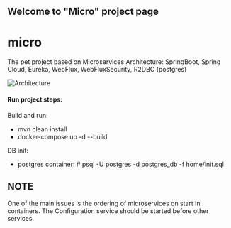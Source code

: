 ## Welcome to "Micro" project page

# micro
The pet project based on Microservices Architecture: SpringBoot, Spring Cloud, Eureka, WebFlux, WebFluxSecurity, R2DBC (postgres) 

![Architecture](https://user-images.githubusercontent.com/1906125/161749570-f762087a-dd22-4c7e-8dbe-1832ae99e529.png)

#### Run project steps:

Build and run:
- mvn clean install
- docker-compose up -d --build

DB init:
- postgres container: # psql -U postgres -d postgres_db -f home/init.sql

## NOTE 
One of the main issues is the ordering of microservices on start in containers.
The Configuration service should be started before other services.
